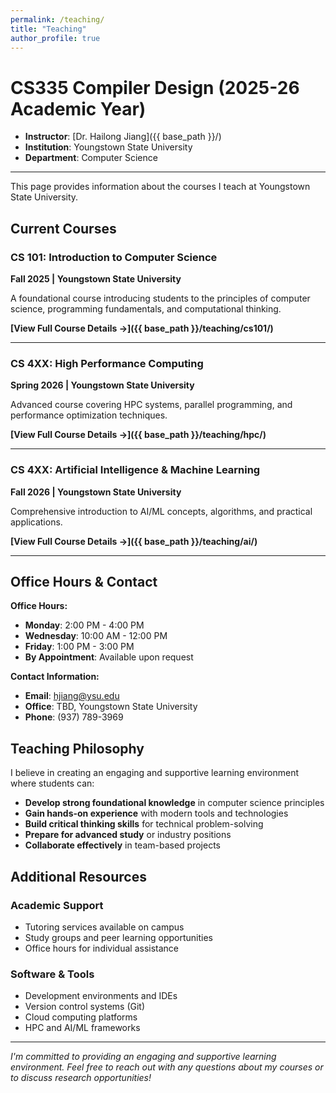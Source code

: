 ```yaml
---
permalink: /teaching/
title: "Teaching"
author_profile: true
---
```


# CS335 Compiler Design (2025-26 Academic Year)

* **Instructor**: [Dr. Hailong Jiang]({{ base_path }}/)
* **Institution**: Youngstown State University
* **Department**: Computer Science

---

This page provides information about the courses I teach at Youngstown State University.

## Current Courses

### CS 101: Introduction to Computer Science
**Fall 2025 | Youngstown State University**

A foundational course introducing students to the principles of computer science, programming fundamentals, and computational thinking.

**[View Full Course Details →]({{ base_path }}/teaching/cs101/)**

---

### CS 4XX: High Performance Computing
**Spring 2026 | Youngstown State University**

Advanced course covering HPC systems, parallel programming, and performance optimization techniques.

**[View Full Course Details →]({{ base_path }}/teaching/hpc/)**

---

### CS 4XX: Artificial Intelligence & Machine Learning
**Fall 2026 | Youngstown State University**

Comprehensive introduction to AI/ML concepts, algorithms, and practical applications.

**[View Full Course Details →]({{ base_path }}/teaching/ai/)**

---

## Office Hours & Contact

**Office Hours:**
* **Monday**: 2:00 PM - 4:00 PM
* **Wednesday**: 10:00 AM - 12:00 PM
* **Friday**: 1:00 PM - 3:00 PM
* **By Appointment**: Available upon request

**Contact Information:**
* **Email**: [hjiang@ysu.edu](mailto:hjiang@ysu.edu)
* **Office**: TBD, Youngstown State University
* **Phone**: (937) 789-3969

## Teaching Philosophy

I believe in creating an engaging and supportive learning environment where students can:

* **Develop strong foundational knowledge** in computer science principles
* **Gain hands-on experience** with modern tools and technologies
* **Build critical thinking skills** for technical problem-solving
* **Prepare for advanced study** or industry positions
* **Collaborate effectively** in team-based projects

## Additional Resources

### Academic Support
* Tutoring services available on campus
* Study groups and peer learning opportunities
* Office hours for individual assistance

### Software & Tools
* Development environments and IDEs
* Version control systems (Git)
* Cloud computing platforms
* HPC and AI/ML frameworks

---

*I'm committed to providing an engaging and supportive learning environment. Feel free to reach out with any questions about my courses or to discuss research opportunities!* 